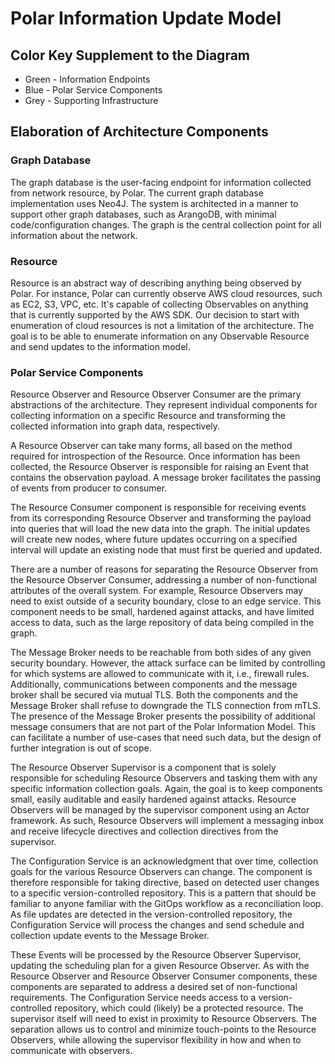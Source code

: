 # Polar Information Update Model

## Color Key Supplement to the Diagram
* Green - Information Endpoints
* Blue - Polar Service Components
* Grey - Supporting Infrastructure

## Elaboration of Architecture Components

### Graph Database
The graph database is the user-facing endpoint for information collected from
network resource, by Polar. The current graph database implementation uses
Neo4J. The system is architected in a manner to support other graph databases,
such as ArangoDB, with minimal code/configuration changes. The graph is the
central collection point for all information about the network.

### Resource
Resource is an abstract way of describing anything being observed by Polar. For
instance, Polar can currently observe AWS cloud resources, such as EC2, S3,
VPC, etc. It's capable of collecting Observables on anything that is currently
supported by the AWS SDK. Our decision to start with enumeration of cloud
resources is not a limitation of the architecture. The goal is to be able to
enumerate information on any Observable Resource and send updates to the
information model.

### Polar Service Components
Resource Observer and Resource Observer Consumer are the primary abstractions
of the architecture. They represent individual components for collecting
information on a specific Resource and transforming the collected information
into graph data, respectively.

A Resource Observer can take many forms, all based on the method required for
introspection of the Resource. Once information has been collected, the
Resource Observer is responsible for raising an Event that contains the
observation payload. A message broker facilitates the passing of events from
producer to consumer.

The Resource Consumer component is responsible for receiving events from its
corresponding Resource Observer and transforming the payload into queries that
will load the new data into the graph. The initial updates will create new
nodes, where future updates occurring on a specified interval will update an
existing node that must first be queried and updated.

There are a number of reasons for separating the Resource Observer from the
Resource Observer Consumer, addressing a number of non-functional attributes of
the overall system. For example, Resource Observers may need to exist outside
of a security boundary, close to an edge service. This component needs to be
small, hardened against attacks, and have limited access to data, such as the
large repository of data being compiled in the graph.

The Message Broker needs to be reachable from both sides of any given security
boundary. However, the attack surface can be limited by controlling for which
systems are allowed to communicate with it, i.e., firewall rules. Additionally,
communications between components and the message broker shall be secured via
mutual TLS. Both the components and the Message Broker shall refuse to
downgrade the TLS connection from mTLS. The presence of the Message Broker
presents the possibility of additional message consumers that are not part of
the Polar Information Model. This can facilitate a number of use-cases that
need such data, but the design of further integration is out of scope.

The Resource Observer Supervisor is a component that is solely responsible for
scheduling Resource Observers and tasking them with any specific information
collection goals. Again, the goal is to keep components small, easily auditable
and easily hardened against attacks. Resource Observers will be managed by the
supervisor component using an Actor framework. As such, Resource Observers will
implement a messaging inbox and receive lifecycle directives and collection
directives from the supervisor.

The Configuration Service is an acknowledgment that over time, collection
goals for the various Resource Observers can change. The component is therefore
responsible for taking directive, based on detected user changes to a specific
version-controlled repository. This is a pattern that should be familiar to
anyone familiar with the GitOps workflow as a reconciliation loop. As file
updates are detected in the version-controlled repository, the Configuration
Service will process the changes and send schedule and collection update events
to the Message Broker.

These Events will be processed by the Resource Observer Supervisor, updating the
scheduling plan for a given Resource Observer. As with the Resource Observer
and Resource Observer Consumer components, these components are separated to
address a desired set of non-functional requirements. The Configuration Service
needs access to a version-controlled repository, which could (likely) be a
protected resource. The supervisor itself will need to exist in proximity to
Resource Observers. The separation allows us to control and minimize
touch-points to the Resource Observers, while allowing the supervisor
flexibility in how and when to communicate with observers.
